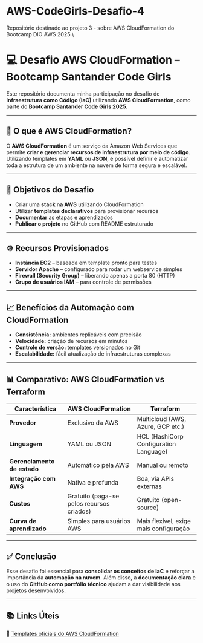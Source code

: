 # AWS-CodeGirls-Desafio-4
Repositório destinado ao projeto 3 - sobre AWS CloudFormation do Bootcamp DIO AWS 2025 \\




# 💻 Desafio AWS CloudFormation – Bootcamp Santander Code Girls

Este repositório documenta minha participação no desafio de **Infraestrutura como Código (IaC)** utilizando **AWS CloudFormation**, como parte do **Bootcamp Santander Code Girls 2025**.

---

## 🧠 O que é AWS CloudFormation?

O **AWS CloudFormation** é um serviço da Amazon Web Services que permite **criar e gerenciar recursos de infraestrutura por meio de código**.
Utilizando templates em **YAML** ou **JSON**, é possível definir e automatizar toda a estrutura de um ambiente na nuvem de forma segura e escalável.

---

## 🎯 Objetivos do Desafio

* Criar uma **stack na AWS** utilizando CloudFormation
* Utilizar **templates declarativos** para provisionar recursos
* **Documentar** as etapas e aprendizados
* **Publicar o projeto** no GitHub com README estruturado

---

## ⚙️ Recursos Provisionados

* **Instância EC2** – baseada em template pronto para testes
* **Servidor Apache** – configurado para rodar um webservice simples
* **Firewall (Security Group)** – liberando apenas a porta 80 (HTTP)
* **Grupo de usuários IAM** – para controle de permissões

---

## 📈 Benefícios da Automação com CloudFormation

* **Consistência:** ambientes replicáveis com precisão
* **Velocidade:** criação de recursos em minutos
* **Controle de versão:** templates versionados no Git
* **Escalabilidade:** fácil atualização de infraestruturas complexas

---

## 📊 Comparativo: AWS CloudFormation vs Terraform

| Característica              | AWS CloudFormation                        | Terraform                              |
| --------------------------- | ----------------------------------------- | -------------------------------------- |
| **Provedor**                | Exclusivo da AWS                          | Multicloud (AWS, Azure, GCP etc.)      |
| **Linguagem**               | YAML ou JSON                              | HCL (HashiCorp Configuration Language) |
| **Gerenciamento de estado** | Automático pela AWS                       | Manual ou remoto                       |
| **Integração com AWS**      | Nativa e profunda                         | Boa, via APIs externas                 |
| **Custos**                  | Gratuito (paga-se pelos recursos criados) | Gratuito (open-source)                 |
| **Curva de aprendizado**    | Simples para usuários AWS                 | Mais flexível, exige mais configuração |

---

## ✅ Conclusão

Esse desafio foi essencial para **consolidar os conceitos de IaC** e reforçar a importância da **automação na nuvem**.
Além disso, a **documentação clara** e o uso do **GitHub como portfólio técnico** ajudam a dar visibilidade aos projetos desenvolvidos.

---

## 📚 Links Úteis

🔗 [Templates oficiais do AWS CloudFormation](https://aws.amazon.com/pt/cloudformation/resources/templates/)



